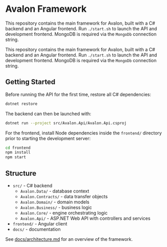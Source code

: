 # Avalon Framework

This repository contains the main framework for Avalon, built with a C# backend and an Angular frontend. Run `./start.sh` to launch the API and development frontend. MongoDB is required via the `MongoDb` connection string.




This repository contains the main framework for Avalon, built with a C# backend and an Angular frontend. Run `./start.sh` to launch the API and development frontend. MongoDB is required via the `MongoDb` connection string.

## Getting Started

Before running the API for the first time, restore all C# dependencies:

```bash
dotnet restore
```

The backend can then be launched with:

```bash
dotnet run --project src/Avalon.Api/Avalon.Api.csproj
```

For the frontend, install Node dependencies inside the `frontend/` directory prior to starting the development server:

```bash
cd frontend
npm install
npm start
```


## Structure

- `src/` - C# backend
  - `Avalon.Data/` - database context
  - `Avalon.Contracts/` - data transfer objects
  - `Avalon.Domain/` - domain models
  - `Avalon.Business/` - business logic
  - `Avalon.Core/` - engine orchestrating logic
  - `Avalon.Api/` - ASP.NET Web API with controllers and services
- `frontend/` - Angular client
- `docs/` - documentation

See [docs/architecture.md](docs/architecture.md) for an overview of the framework.
